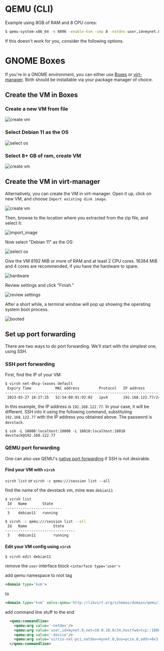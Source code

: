 # QEMU (CLI)
Example using 8GB of RAM and 8 CPU cores:
```sh
$ qemu-system-x86_64 -m 8096 -enable-kvm -smp 8 -netdev user,id=mynet.0,hostfwd=tcp::18000-:18000,hostfwd=tcp::18010-:18010 -device virtio-net-pci,netdev=mynet.0 -hda devstack-bullseye.qcow2
```

If this doesn't work for you, consider the following options.

# GNOME Boxes

If you're in a GNOME environment, you can either use [Boxes](https://wiki.gnome.org/Apps/Boxes) or [virt-manager](https://virt-manager.org/).  Both should be installable via your package manager of choice.

## Create the VM in Boxes
### Create a new VM from file
![create vm](media/boxes_create_vm.png)

### Select Debian 11 as the OS
![select os](media/boxes_select_os.png)

### Select 8+ GB of ram, create VM
![create vm](media/boxes_add_ram.png)

## Create the VM in virt-manager

Alternatively, you can create the VM in virt-manager.  Open it up, click on new VM, and choose `Import existing disk image`.

![create vm](media/virtmanager_create_vm.png)

Then, browse to the location where you extracted from the zip file, and select it:

![import_image](media/virtmanager_import_image.png)

Now select "Debian 11" as the OS:

![select os](media/virtmanager_select_os.png)

Give the VM 8192 MiB or more of RAM and at least 2 CPU cores.  16384 MiB and 4 cores are recommended, if you have the hardware to spare.

![hardware](media/virtmanager_hardware.png)

Review settings and click "Finish."

![review settings](media/virtmanager_review_settings.png)

After a short while, a terminal window will pop up showing the operating system boot process.

![booted](media/virtmanager_booted.png)

## Set up port forwarding

There are two ways to do port forwarding.  We'll start with the simplest one, using SSH.

### SSH port forwarding

First, find the IP of your VM:

```bash
$ virsh net-dhcp-leases default
 Expiry Time           MAC address         Protocol   IP address          Hostname            Client ID or DUID
------------------------------------------------------------------------------------------------------------------...
 2023-03-27 18:27:25   52:54:00:91:92:02   ipv4       192.168.122.77/24   devstack-bullseye   ff:00:91:92:02:00:01...
```
In this example, the IP address is `192.168.122.77`.  In your case, it will be different.  SSH into it using the following command, substituting `192.168.122.77` with the IP address you obtained above.  The password is `devstack`.

```
$ ssh -L 18000:localhost:18000 -L 18010:localhost:18010 devstack@192.168.122.77
```

### QEMU port forwarding

One can also use QEMU's [native port forwarding](https://wiki.archlinux.org/title/QEMU#QEMU's_port_forwarding) if SSH is not desirable.

#### Find your VM with `virsh`

`virsh list` or `virsh -c qemu:///session list --all`

find the name of the devstack vm, mine was `debian11`

```bash
$ virsh list
 Id   Name       State
--------------------------
 3    debian11   running

$ virsh -c qemu:///session list --all
 Id   Name            State
--------------------------------
 3    debian11        running
```

#### Edit your VM config using `virsh`

```
$ virsh edit debian11
```

remove the `user` interface block `<interface type='user'>`

add qemu namespace to root tag
```xml
<domain type='kvm'>
```
to
```xml
<domain type='kvm' xmlns:qemu='http://libvirt.org/schemas/domain/qemu/1.0'>
```
add command line stuff to the end
```xml
  <qemu:commandline>
    <qemu:arg value='-netdev'/>
    <qemu:arg value='user,id=mynet.0,net=10.0.10.0/24,hostfwd=tcp::18000-:18000,hostfwd=tcp::18010-:18010'/>
    <qemu:arg value='-device'/>
    <qemu:arg value='virtio-net-pci,netdev=mynet.0,bus=pcie.0,addr=0x3'/>
  </qemu:commandline>
```
